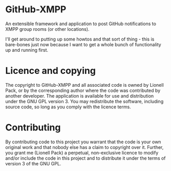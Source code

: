 GitHub-XMPP
===========

An extensible framework and application to post GitHub notifications to XMPP group rooms (or other locations).

I'll get around to putting up some howtos and that sort of thing - this is bare-bones just now because I want to get a whole bunch of functionality up and running first.

# Licence and copying

The copyright to GitHub-XMPP and all associated code is owned by Lionell Pack, or by the corresponding author where the code was contributed by another developer. The application is available for use and distribution under the GNU GPL version 3. You may redistribute the software, including source code, so long as you comply with the licence terms.

# Contributing

By contributing code to this project you warrant that the code is your own original work and that nobody else has a claim to copyright over it. Further, you grant me (Lionell Pack) a perpetual, non-exclusive licence to modify and/or include the code in this project and to distribute it under the terms of version 3 of the GNU GPL.